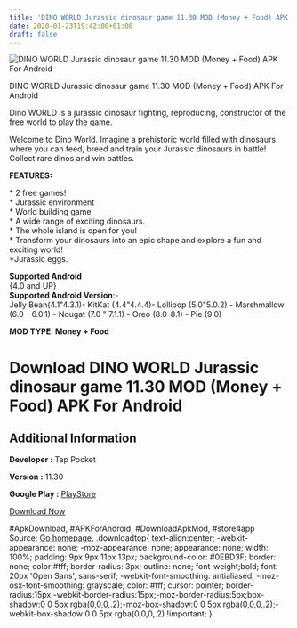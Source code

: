 ```yaml
---
title: 'DINO WORLD Jurassic dinosaur game 11.30 MOD (Money + Food) APK For Android'
date: 2020-01-23T19:42:00+01:00
draft: false
---
```


![DINO WORLD Jurassic dinosaur game 11.30 MOD (Money + Food) APK For Android](https://i0.wp.com/apkhome.net/wp-content/uploads/2020/01/DINO-WORLD-Jurassic-dinosaur-game-11.30-MOD-Money-Food.png "DINO WORLD Jurassic dinosaur game 11.30 MOD (Money + Food) APK For Android")

  

DINO WORLD Jurassic dinosaur game 11.30 MOD (Money + Food) APK For Android

Dino WORLD is a jurassic dinosaur fighting, reproducing, constructor of the free world to play the game.

Welcome to Dino World. Imagine a prehistoric world filled with dinosaurs where you can feed, breed and train your Jurassic dinosaurs in battle! Collect rare dinos and win battles.

**FEATURES:**

\* 2 free games!  
\* Jurassic environment  
\* World building game  
\* A wide range of exciting dinosaurs.  
\* The whole island is open for you!  
\* Transform your dinosaurs into an epic shape and explore a fun and exciting world!  
\*Jurassic eggs.

**Supported Android**  
{4.0 and UP}  
**Supported Android Version**:-  
Jelly Bean(4.1"4.3.1)- KitKat (4.4"4.4.4)- Lollipop (5.0"5.0.2) - Marshmallow (6.0 - 6.0.1) - Nougat (7.0 " 7.1.1) - Oreo (8.0-8.1) - Pie (9.0)

**MOD TYPE: Money + Food**

Download DINO WORLD Jurassic dinosaur game 11.30 MOD (Money + Food) APK For Android
===================================================================================

Additional Information
----------------------

**Developer :** Tap Pocket

**Version :** 11.30

**Google Play :** [PlayStore](https://play.google.com/store/apps/details?id=com.tappocket.dinozoostar)

  

[Download Now](https://store4app.co/post/dino-world-jurassic-dinosaur-game-11-30-mod-money-food-apk-for-android_1579799850)

  
#ApkDownload, #APKForAndroid, #DownloadApkMod, #store4app  
Source: [Go homepage.](https://store4app.co/post/dino-world-jurassic-dinosaur-game-11-30-mod-money-food-apk-for-android_1579799850) .downloadtop{ text-align:center; -webkit-appearance: none; -moz-appearance: none; appearance: none; width: 100%; padding: 9px 9px 11px 13px; background-color: #0EBD3F; border: none; color:#fff; border-radius: 3px; outline: none; font-weight;bold; font: 20px 'Open Sans', sans-serif; -webkit-font-smoothing: antialiased; -moz-osx-font-smoothing: grayscale; color: #fff; cursor: pointer; border-radius:15px;-webkit-border-radius:15px;-moz-border-radius:5px;box-shadow:0 0 5px rgba(0,0,0,.2);-moz-box-shadow:0 0 5px rgba(0,0,0,.2);-webkit-box-shadow:0 0 5px rgba(0,0,0,.2) !important; }